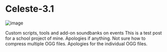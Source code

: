 # Celeste-3.1
![image](https://user-images.githubusercontent.com/104603916/166845581-c2930978-36f6-4546-9f91-f84b7a6fdbc8.png)

Custom scripts, tools and add-on soundbanks on events
This is a test post for a school project of mine. Apologies if anything.
Not sure how to compress multiple OGG files. Apologies for the individual OGG files.
